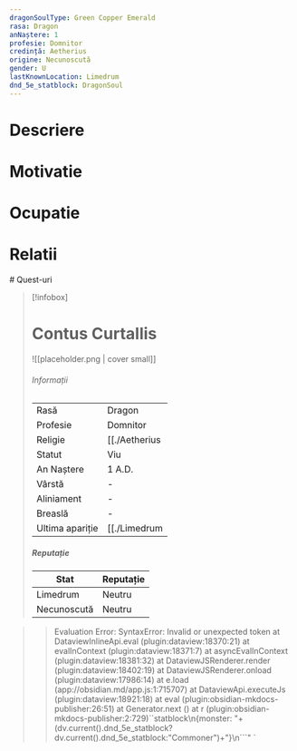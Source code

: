 ```yaml
---
dragonSoulType: Green Copper Emerald
rasa: Dragon
anNaștere: 1
profesie: Domnitor
credință: Aetherius
origine: Necunoscută
gender: U
lastKnownLocation: Limedrum
dnd_5e_statblock: DragonSoul
---
```

# Descriere
# Motivatie
# Ocupatie
# Relatii
<div><ul class="dataview list-view-ul"></ul></div>
# Quest-uri 
<div><ul class="dataview list-view-ul"></ul></div>




> [!infobox]
> # Contus Curtallis
> ![[placeholder.png | cover small]]
> ###### Informații
> |  |   |
> | ---- | ---- |
> | Rasă | Dragon |
> | Profesie | Domnitor |
> | Religie |  [[./Aetherius|Aetherius]] |
> | Statut | Viu | 
> | An Naștere | 1 A.D. |
> | Vârstă | \- |
> | Aliniament | \- |
> | Breaslă | \- |
> | Ultima apariție | [[./Limedrum|Limedrum]] |
> ##### Reputație
> | Stat |  Reputație |
> | ---- |  --- |
> | Limedrum |  Neutru |
> | Necunoscută |  Neutru |


>>
>>Evaluation Error: SyntaxError: Invalid or unexpected token
    at DataviewInlineApi.eval (plugin:dataview:18370:21)
    at evalInContext (plugin:dataview:18371:7)
    at asyncEvalInContext (plugin:dataview:18381:32)
    at DataviewJSRenderer.render (plugin:dataview:18402:19)
    at DataviewJSRenderer.onload (plugin:dataview:17986:14)
    at e.load (app://obsidian.md/app.js:1:715707)
    at DataviewApi.executeJs (plugin:dataview:18921:18)
    at eval (plugin:obsidian-mkdocs-publisher:26:51)
    at Generator.next (<anonymous>)
    at r (plugin:obsidian-mkdocs-publisher:2:729)``statblock\n{monster: "+(dv.current().dnd_5e_statblock?dv.current().dnd_5e_statblock:"Commoner")+"}\n```" `

